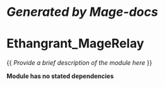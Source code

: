 # ***Generated by Mage-docs***
# **Ethangrant_MageRelay**
{{ *Provide a brief description of the module here* }}

**Module has no stated dependencies**